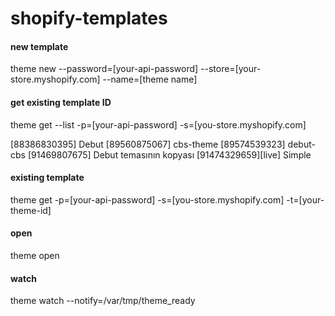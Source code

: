 # shopify-templates

#### new template
theme new --password=[your-api-password] --store=[your-store.myshopify.com] --name=[theme name]


#### get existing template ID
theme get --list -p=[your-api-password] -s=[you-store.myshopify.com]

  [88386830395] Debut
  [89560875067] cbs-theme
  [89574539323] debut-cbs
  [91469807675] Debut temasının kopyası
  [91474329659][live] Simple

#### existing template
theme get -p=[your-api-password] -s=[you-store.myshopify.com] -t=[your-theme-id]


#### open 
theme open


#### watch 
theme watch --notify=/var/tmp/theme_ready
